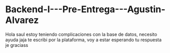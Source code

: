 # Backend-I---Pre-Entrega---Agustin-Alvarez
Hola saul estoy teniendo complicaciones con la base de datos, necesito ayuda jaja te escribi por la plataforma, voy a estar esperando tu respuesta je graciass


